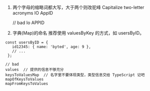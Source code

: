 1. 两个字母的缩略词都大写，大于两个则改驼峰 Capitalize two-letter acronyms
   IO
   AppID

   // bad
   Io
   APPID

2. 字典(Map)的命名
   推荐使用 valuesByKey 的方式，如 usersByID。

```JS
const usersByID = {
   id12345: { name: 'byted', age: 9 },
   // ...
 };

// bad
values  // 提供的信息不够充分
keysToValuesMap  // 名字里不要体现类型，类型信息交给 TypeScript 记吧
mapOfKeysToValues
mapFromKeysToValues
```
